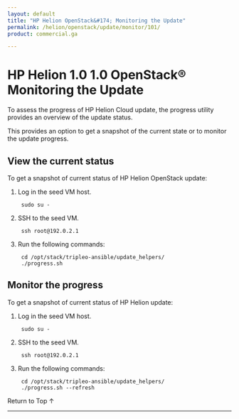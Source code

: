 ```yaml
---
layout: default
title: "HP Helion OpenStack&#174; Monitoring the Update"
permalink: /helion/openstack/update/monitor/101/
product: commercial.ga

---
```

<!--PUBLISHED-->


<script>

function PageRefresh {
onLoad="window.refresh"
}

PageRefresh();

</script>
<!--
<p style="font-size: small;"> <a href="/helion/openstack/">&#9664; PREV | <a href="/helion/openstack/">&#9650; UP</a> | <a href="/helion/openstack/faq/">NEXT &#9654; </a></p>
-->
# HP Helion 1.0 1.0 OpenStack&reg; Monitoring the Update

To assess the progress of HP Helion Cloud update, the progress utility provides an overview of the update status.    

This provides an option to get a snapshot of the current state or to monitor the update progress.


## View the current status

To get a snapshot of current status of HP Helion OpenStack update:

1. Log in the seed VM host.

		sudo su -

2. SSH to the seed VM.

		ssh root@192.0.2.1 

3. Run the following commands:

		cd /opt/stack/tripleo-ansible/update_helpers/
		./progress.sh

## Monitor the progress ## 

To get a snapshot of current status of HP Helion update:


1. Log in the seed VM host.

		sudo su -

2. SSH to the seed VM.

		ssh root@192.0.2.1 

3. Run the following commands:

		cd /opt/stack/tripleo-ansible/update_helpers/
		./progress.sh --refresh

<a href="#top" style="padding:14px 0px 14px 0px; text-decoration: none;"> Return to Top &#8593; </a>


----


